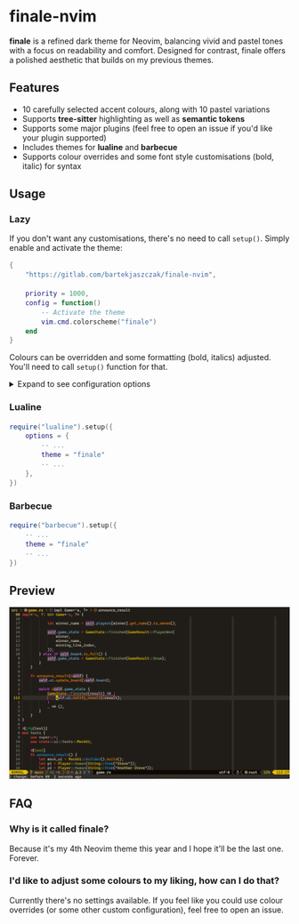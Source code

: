 # finale-nvim

**finale** is a refined dark theme for Neovim, balancing vivid and pastel tones with a focus on readability and comfort. Designed for contrast, finale offers a polished aesthetic that builds on my previous themes.

## Features

- 10 carefully selected accent colours, along with 10 pastel variations
- Supports **tree-sitter** highlighting as well as **semantic tokens**
- Supports some major plugins (feel free to open an issue if you'd like your plugin supported)
- Includes themes for **lualine** and **barbecue**
- Supports colour overrides and some font style customisations (bold, italic) for syntax

## Usage

### Lazy

If you don't want any customisations, there's no need to call `setup()`. Simply enable and activate the theme:

```lua
{
    "https://gitlab.com/bartekjaszczak/finale-nvim",

    priority = 1000,
    config = function()
        -- Activate the theme
        vim.cmd.colorscheme("finale")
    end
}
```

Colours can be overridden and some formatting (bold, italics) adjusted. You'll need to call `setup()` function for that.

<details>
<summary>Expand to see configuration options</summary>

### Example configuration

````lua
{
    "https://gitlab.com/bartekjaszczak/finale-nvim",

    priority = 1000,

    config = function()
        require("finale").setup({
            styles = {
                -- These are the default styles
                comments = {
                    bold = false,
                    italic = true,
                },
                statements = {
                    bold = true,
                    italic = false,
                }, -- Statements that are NOT keywords + preproc statements (include, define) but NOT macros
                keywords = {
                    bold = true,
                    italic = false,
                },
                operators = {
                    bold = false,
                    italic = false,
                },
            },
            colour_overrides = {
                -- suggestions = "#FFFFFF", -- Copilot inline suggestions
                --
                -- syntax = {
                --     text = "#FFFFFF",            -- Normal text
                --     comment = "#FFFFFF",
                --     comment_special = "#FFFFFF", -- Documentation comments
                --
                --     string = "#FFFFFF",          -- String literals
                --     char = "#FFFFFF",            -- Character literals
                --     stringspecial = "#FFFFFF",   -- Regex, escape characters and other special parts of the string
                --
                --     constant = "#FFFFFF",        -- Constant literals
                --     enummember = "#FFFFFF",
                --
                --     number = "#FFFFFF",    -- Number literals
                --     boolean = "#FFFFFF",   -- Boolean literals
                --
                --     variable = "#FFFFFF",  -- Normal variables
                --     param = "#FFFFFF",     -- Function parameters
                --     field = "#FFFFFF",     -- Member variables, properties
                --     global = "#FFFFFF",    -- Global variables
                --     static = "#FFFFFF",    -- Static variables
                --     builtin = "#FFFFFF", -- Built in variables
                --
                --     func = "#FFFFFF",      -- Functions
                --     method = "#FFFFFF",    -- Methods
                --
                --     statement = "#FFFFFF", -- Statements (usually overridden by another highlight groups, such as keywords, operators, labels, etc.)
                --     keyword = "#FFFFFF",
                --     keyword_flow = "#FFFFFF", -- Keywords related to execution flow, such as conditionals (if, else), loops (for, while), break, continue, goto, etc.
                --     operator = "#FFFFFF",
                --
                --     preproc = "#FFFFFF", -- Preprocessor directives
                --
                --     type = "#FFFFFF", -- Types
                --     type_builtin = "#FFFFFF", -- Built in types, such as int, float, bool (depends on the language)
                --
                --     special = "#FFFFFF", -- Special punctuation, parts of comments, special characters in a string, matching parenthesis
                --
                --     debug = "#FFFFFF", -- Debugging statements
                --     error = "#FFFFFF", -- Errors
                --
                --     bracket = "#FFFFFF", -- Brackets: (), {}, []
                --     delimiter = "#FFFFFF", -- Operators such as: +, *, =, sizeof (C/C++), etc.
                --
                --     label = "#FFFFFF", -- Labels (cases, default)
                --     namespace = "#FFFFFF",
                --     module = "#FFFFFF",
                --     tag = "#FFFFFF",
                --     attribute = "#FFFFFF",
                --
                --     h1 = "#FFFFFF", -- Headers (HTML, markup, documentation)
                --     h2 = "#FFFFFF",
                --     h3 = "#FFFFFF",
                --     h4 = "#FFFFFF",
                --     h5 = "#FFFFFF",
                --     h6 = "#FFFFFF",
                --     link = "#FFFFFF", -- Links in HTML, markdown, text
                -- },
            },
        })

        vim.cmd.colorscheme("finale")
    end,
}
````

</details>

### Lualine

```lua
require("lualine").setup({
    options = {
        -- ...
        theme = "finale"
        -- ...
    },
})
```

### Barbecue

```lua
require("barbecue").setup({
    -- ...
    theme = "finale"
    -- ...
})
```

## Preview

![showcase](showcase/showcase.png?)

## FAQ

### Why is it called finale?

Because it's my 4th Neovim theme this year and I hope it'll be the last one. Forever.

### I'd like to adjust some colours to my liking, how can I do that?

Currently there's no settings available. If you feel like you could use colour overrides (or some other custom configuration), feel free to open an issue.
